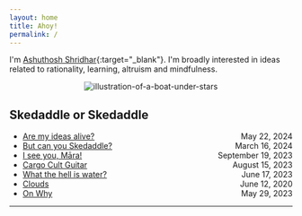 ```yaml
---
layout: home
title: Ahoy! 
permalink: /
---
```

I'm [Ashuthosh Shridhar](assets/images/230521-selfie.jpeg){:target="_blank"}. I'm broadly interested in ideas related to rationality, learning, altruism and mindfulness. 

<div style="display: flex; justify-content: center;">
  <img src="/assets/images/logo.png" alt="illustration-of-a-boat-under-stars" style="max-height: 250px;">
</div>

## Skedaddle or Skedaddle
- [Are my ideas alive?](blog/2024-05-22-Are-my-ideas-alive.html)<span style="float: right;">May 22, 2024</span>
- [But can you Skedaddle?](blog/2024-03-16-What-does-it-mean-to-Skedaddle.html)<span style="float: right;">March 16, 2024</span>
- [I see you, Māra!](blog/2023-09-19-I-see-you-Mara.html) <span style="float: right;">September 19, 2023</span>
- [Cargo Cult Guitar](blog/2023-06-18-Cargo-Cult-Guitar.html) <span style="float: right;">August 15, 2023</span>
- [What the hell is water?](blog/2023-06-11-What-the-hell-is-water.html) <span style="float: right;">June 17, 2023</span>
- [Clouds](blog/2023-06-10-Clouds.html) <span style="float: right;">June 12, 2020</span>
- [On Why](blog/2023-05-29-On-why.html) <span style="float: right;">May 29, 2023</span>

---